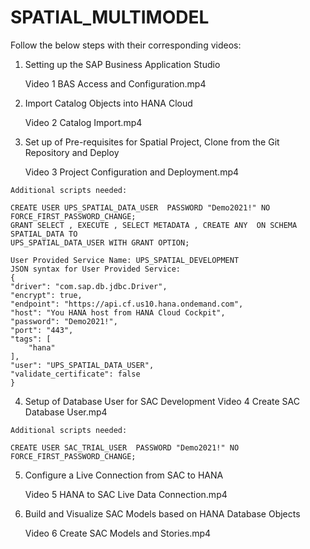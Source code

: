 # SPATIAL_MULTIMODEL

Follow the below steps with their corresponding videos:
  1. Setting up the SAP Business Application Studio
   
      Video 1 BAS Access and Configuration.mp4
    
  2. Import Catalog Objects into HANA Cloud
    
      Video 2 Catalog Import.mp4
    
  3. Set up of Pre-requisites for Spatial Project, Clone from the Git Repository and Deploy
      
      Video 3 Project Configuration and Deployment.mp4
    
    Additional scripts needed: 
    
    CREATE USER UPS_SPATIAL_DATA_USER  PASSWORD "Demo2021!" NO FORCE_FIRST_PASSWORD_CHANGE;
    GRANT SELECT , EXECUTE , SELECT METADATA , CREATE ANY  ON SCHEMA SPATIAL_DATA TO 
    UPS_SPATIAL_DATA_USER WITH GRANT OPTION;
    
    User Provided Service Name: UPS_SPATIAL_DEVELOPMENT
    JSON syntax for User Provided Service: 
    {
    "driver": "com.sap.db.jdbc.Driver",
    "encrypt": true,
    "endpoint": "https://api.cf.us10.hana.ondemand.com",
    "host": "You HANA host from HANA Cloud Cockpit",
    "password": "Demo2021!",
    "port": "443",
    "tags": [
        "hana"
    ],
    "user": "UPS_SPATIAL_DATA_USER",
    "validate_certificate": false
    }
    
  4. Setup of Database User for SAC Development
    Video 4 Create SAC Database User.mp4
    
    Additional scripts needed:
    
    CREATE USER SAC_TRIAL_USER  PASSWORD "Demo2021!" NO FORCE_FIRST_PASSWORD_CHANGE; 
    
  5. Configure a Live Connection from SAC to HANA
    
      Video 5 HANA to SAC Live Data Connection.mp4
    
  6. Build and Visualize SAC Models based on HANA Database Objects
    
      Video 6 Create SAC Models and Stories.mp4


